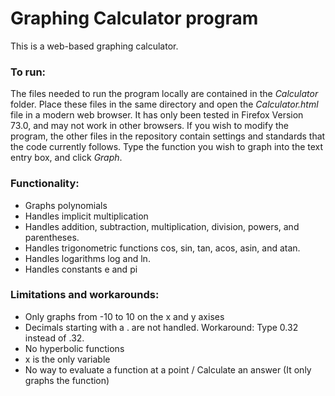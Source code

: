 # Graphing Calculator program

This is a web-based graphing calculator.

### To run:
The files needed to run the program locally are contained in the *Calculator* folder. Place these files in the same directory and open the *Calculator.html* file in a modern web browser. It has only been tested in Firefox Version 73.0, and may not work in other browsers. If you wish to modify the program, the other files in the repository contain settings and standards that the code currently follows. Type the function you wish to graph into the text entry box, and click *Graph*.

### Functionality:
- Graphs polynomials
- Handles implicit multiplication
- Handles addition, subtraction, multiplication, division, powers, and parentheses.
- Handles trigonometric functions cos, sin, tan, acos, asin, and atan.
- Handles logarithms log and ln.
- Handles constants e and pi

### Limitations and workarounds:
- Only graphs from -10 to 10 on the x and y axises
- Decimals starting with a . are not handled. Workaround: Type 0.32 instead of .32.
- No hyperbolic functions
- x is the only variable
- No way to evaluate a function at a point / Calculate an answer (It only graphs the function)
